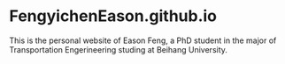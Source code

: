 # FengyichenEason.github.io
This is the personal website of Eason Feng, a PhD student in the major of Transportation Engerineering studing at Beihang University.

